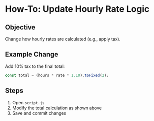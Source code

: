 # How-To: Update Hourly Rate Logic

## Objective
Change how hourly rates are calculated (e.g., apply tax).

## Example Change
Add 10% tax to the final total:

```javascript
const total = (hours * rate * 1.10).toFixed(2);
```

## Steps
1. Open `script.js`
2. Modify the total calculation as shown above
3. Save and commit changes
